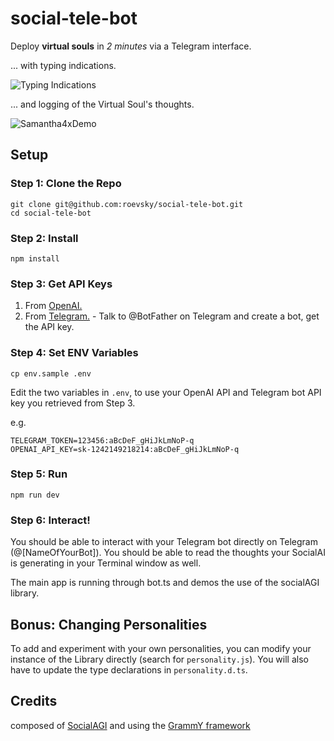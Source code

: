 # social-tele-bot

Deploy **virtual souls** in _2 minutes_ via a Telegram interface.

... with typing indications.

![Typing Indications](https://github.com/roevsky/social-tele-bot/assets/135190550/215a5d45-0e52-47f4-bf2a-19a639edb70b)

... and logging of the Virtual Soul's thoughts.

![Samantha4xDemo](https://github.com/roevsky/social-tele-bot/assets/135190550/349bc582-2f2a-45de-9fbe-8cf06e51f4b1)

## Setup

### Step 1: Clone the Repo
```
git clone git@github.com:roevsky/social-tele-bot.git
cd social-tele-bot
```

### Step 2: Install

```
npm install
```

### Step 3: Get API Keys

1. From [OpenAI.](https://platform.openai.com/account/api-keys)
2. From [Telegram.](https://medium.com/geekculture/generate-telegram-token-for-bot-api-d26faf9bf064) - Talk to @BotFather on Telegram and create a bot, get the API key.

### Step 4: Set ENV Variables

```
cp env.sample .env
```

Edit the two variables in `.env`, to use your OpenAI API and Telegram bot API key you retrieved from Step 3.

e.g.
```
TELEGRAM_TOKEN=123456:aBcDeF_gHiJkLmNoP-q
OPENAI_API_KEY=sk-1242149218214:aBcDeF_gHiJkLmNoP-q
```

### Step 5: Run
```
npm run dev
```

### Step 6: Interact!

You should be able to interact with your Telegram bot directly on Telegram (@[NameOfYourBot]). You should be able to read the thoughts your SocialAI is generating in your Terminal window as well.

The main app is running through bot.ts and demos the use of the socialAGI library.

## Bonus: Changing Personalities

To add and experiment with your own personalities, you can modify your instance of the Library directly (search for `personality.js`). You will also have to update the type declarations in `personality.d.ts`.

## Credits
composed of [SocialAGI](https://github.com/opensouls/SocialAGI)
and using the [GrammY framework](https://grammy.dev)
